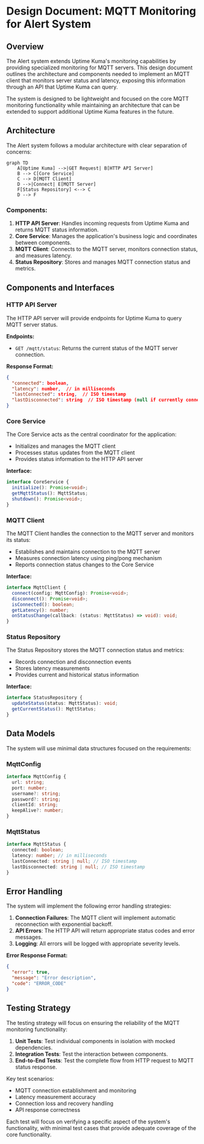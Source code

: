 # Design Document: MQTT Monitoring for Alert System

## Overview

The Alert system extends Uptime Kuma's monitoring capabilities by providing
specialized monitoring for MQTT servers. This design document outlines the
architecture and components needed to implement an MQTT client that monitors
server status and latency, exposing this information through an API that Uptime
Kuma can query.

The system is designed to be lightweight and focused on the core MQTT monitoring
functionality while maintaining an architecture that can be extended to support
additional Uptime Kuma features in the future.

## Architecture

The Alert system follows a modular architecture with clear separation of
concerns:

```mermaid
graph TD
    A[Uptime Kuma] -->|GET Request| B[HTTP API Server]
    B --> C[Core Service]
    C --> D[MQTT Client]
    D -->|Connect| E[MQTT Server]
    F[Status Repository] <--> C
    D --> F
```

### Components:

1. **HTTP API Server**: Handles incoming requests from Uptime Kuma and returns
   MQTT status information.
2. **Core Service**: Manages the application's business logic and coordinates
   between components.
3. **MQTT Client**: Connects to the MQTT server, monitors connection status, and
   measures latency.
4. **Status Repository**: Stores and manages MQTT connection status and metrics.

## Components and Interfaces

### HTTP API Server

The HTTP API server will provide endpoints for Uptime Kuma to query MQTT server
status.

**Endpoints:**

- `GET /mqtt/status`: Returns the current status of the MQTT server connection.

**Response Format:**

```json
{
  "connected": boolean,
  "latency": number,  // in milliseconds
  "lastConnected": string,  // ISO timestamp
  "lastDisconnected": string  // ISO timestamp (null if currently connected)
}
```

### Core Service

The Core Service acts as the central coordinator for the application:

- Initializes and manages the MQTT client
- Processes status updates from the MQTT client
- Provides status information to the HTTP API server

**Interface:**

```typescript
interface CoreService {
  initialize(): Promise<void>;
  getMqttStatus(): MqttStatus;
  shutdown(): Promise<void>;
}
```

### MQTT Client

The MQTT Client handles the connection to the MQTT server and monitors its
status:

- Establishes and maintains connection to the MQTT server
- Measures connection latency using ping/pong mechanism
- Reports connection status changes to the Core Service

**Interface:**

```typescript
interface MqttClient {
  connect(config: MqttConfig): Promise<void>;
  disconnect(): Promise<void>;
  isConnected(): boolean;
  getLatency(): number;
  onStatusChange(callback: (status: MqttStatus) => void): void;
}
```

### Status Repository

The Status Repository stores the MQTT connection status and metrics:

- Records connection and disconnection events
- Stores latency measurements
- Provides current and historical status information

**Interface:**

```typescript
interface StatusRepository {
  updateStatus(status: MqttStatus): void;
  getCurrentStatus(): MqttStatus;
}
```

## Data Models

The system will use minimal data structures focused on the requirements:

### MqttConfig

```typescript
interface MqttConfig {
  url: string;
  port: number;
  username?: string;
  password?: string;
  clientId: string;
  keepAlive?: number;
}
```

### MqttStatus

```typescript
interface MqttStatus {
  connected: boolean;
  latency: number; // in milliseconds
  lastConnected: string | null; // ISO timestamp
  lastDisconnected: string | null; // ISO timestamp
}
```

## Error Handling

The system will implement the following error handling strategies:

1. **Connection Failures**: The MQTT client will implement automatic
   reconnection with exponential backoff.
2. **API Errors**: The HTTP API will return appropriate status codes and error
   messages.
3. **Logging**: All errors will be logged with appropriate severity levels.

**Error Response Format:**

```json
{
  "error": true,
  "message": "Error description",
  "code": "ERROR_CODE"
}
```

## Testing Strategy

The testing strategy will focus on ensuring the reliability of the MQTT
monitoring functionality:

1. **Unit Tests**: Test individual components in isolation with mocked
   dependencies.
2. **Integration Tests**: Test the interaction between components.
3. **End-to-End Tests**: Test the complete flow from HTTP request to MQTT status
   response.

Key test scenarios:

- MQTT connection establishment and monitoring
- Latency measurement accuracy
- Connection loss and recovery handling
- API response correctness

Each test will focus on verifying a specific aspect of the system's
functionality, with minimal test cases that provide adequate coverage of the
core functionality.
